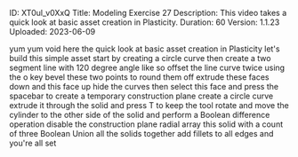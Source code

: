 ID: XT0ul_v0XxQ
Title: Modeling Exercise 27
Description: This video takes a quick look at basic asset creation in Plasticity.
Duration: 60
Version: 1.1.23
Uploaded: 2023-06-09

yum yum void here the quick look at
basic asset creation in Plasticity
let's build this simple asset start by
creating a circle curve then create a
two segment line with 120 degree angle
like so offset the line curve twice
using the o key
bevel these two points to round them off
extrude these faces down
and this face up
hide the curves then select this face
and press the spacebar to create a
temporary construction plane create a
circle curve extrude it through the
solid and press T to keep the tool
rotate and move the cylinder to the
other side of the solid and perform a
Boolean difference operation
disable the construction plane radial
array this solid with a count of three
Boolean Union all the solids together
add fillets to all edges and you're all
set